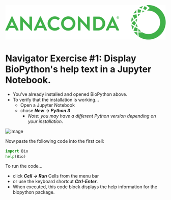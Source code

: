 ![toolbar](img/anaconda-logo.png)

# Navigator Exercise \#1: Display BioPython's help text in a Jupyter Notebook.


* You've already installed and opened BioPython above. 
* To verify that the installation is working...
    * Open a Jupyter Notebook
    * chose ***New -&gt; Python 3***
        * *Note: you may have a different Python version depending on your installation*.

![image](img/navigator-tutorial08.png)

Now paste the following code into the first cell:

```python
import Bio
help(Bio)
```

To run the code...

* click ***Cell -&gt; Run*** Cells from the menu bar
* or use the keyboard shortcut ***Ctrl-Enter***. 
* When executed, this code block displays the help information for the biopython package.
